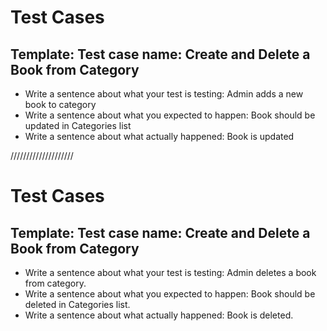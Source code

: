 # Test Cases
## Template: Test case name: Create and Delete a Book from Category
- Write a sentence about what your test is testing: Admin adds a new book to category
- Write a sentence about what you expected to happen: Book should be updated in Categories list
- Write a sentence about what actually happened: Book is updated


////////////////////
# Test Cases
## Template: Test case name: Create and Delete a Book from Category
- Write a sentence about what your test is testing: Admin deletes a book from category.
- Write a sentence about what you expected to happen: Book should be deleted in Categories list.
- Write a sentence about what actually happened: Book is deleted.
